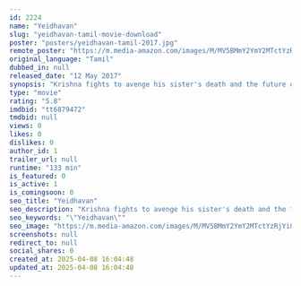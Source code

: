 ```yaml
---
id: 2224
name: "Yeidhavan"
slug: "yeidhavan-tamil-movie-download"
poster: "posters/yeidhavan-tamil-2017.jpg"
remote_poster: "https://m.media-amazon.com/images/M/MV5BMmY2YmY2MTctYzRjYi00Yjg4LWEwY2ItNTk1OTkyYzVlYzhkXkEyXkFqcGdeQXVyMjYwMDk5NjE@._V1_SX300.jpg"
original_language: "Tamil"
dubbed_in: null
released_date: "12 May 2017"
synopsis: "Krishna fights to avenge his sister's death and the future of medical students in this action-packed thriller."
type: "movie"
rating: "5.8"
imdbid: "tt6879472"
tmdbid: null
views: 0
likes: 0
dislikes: 0
author_id: 1
trailer_url: null
runtime: "133 min"
is_featured: 0
is_active: 1
is_comingsoon: 0
seo_title: "Yeidhavan"
seo_description: "Krishna fights to avenge his sister's death and the future of medical students in this action-packed thriller."
seo_keywords: "\"Yeidhavan\""
seo_image: "https://m.media-amazon.com/images/M/MV5BMmY2YmY2MTctYzRjYi00Yjg4LWEwY2ItNTk1OTkyYzVlYzhkXkEyXkFqcGdeQXVyMjYwMDk5NjE@._V1_SX300.jpg"
screenshots: null
redirect_to: null
social_shares: 0
created_at: 2025-04-08 16:04:48
updated_at: 2025-04-08 16:04:48
---
```


